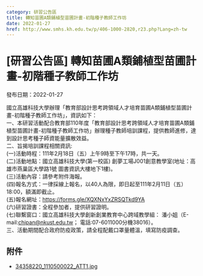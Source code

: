 ```yaml
---
category: 研習公告區
title: 轉知苗圃A類鋪植型苗圃計畫-初階種子教師工作坊
date: 2022-01-27
href: http://www.smhs.kh.edu.tw/p/406-1000-2820,r23.php?Lang=zh-tw
---
```


# [研習公告區] 轉知苗圃A類鋪植型苗圃計畫-初階種子教師工作坊

發布日期：2022-01-27

國立高雄科技大學辦理「教育部設計思考跨領域人才培育苗圃A類鋪植型苗圃計畫-初階種子教師工作坊」，資訊如下：  
一、本研習活動配合教育部110年度「教育部設計思考跨領域人才培育苗圃A類鋪植型苗圃計畫-初階種子教師工作坊」辦理種子教師培訓課程，提供教師進修，達到設計思考種子師資能量擴散效益。  
二、旨揭培訓課程相關資訊:  
(一)活動時程：111年2月18日（五）上午9時至下午17時，共一天。  
(二)活動地點：國立高雄科技大學(第一校區) 創夢工場J001創意教學室(地址：高雄市燕巢區大學路1號 圖書資訊大樓地下1樓)。  
(三)活動內容：請參考附件海報。  
(四)報名方式：一律採線上報名，以40人為限，即日起至111年2月11日（五）18:00，額滿即截止。  
(五)報名網址：https://forms.gle/XQXNxYxZRSQTkd9YA  
(六)研習證書：全程參加者，提供研習證明。  
(七)聯繫窗口：國立高雄科技大學創新創業教育中心跨域教學組： 潘小姐（E-mail:chipan@nkust.edu.tw； 電話:07-6011000分機38016）。  
三、活動期間配合政府防疫政策，請全程配戴口罩量體溫，填寫防疫調查。

## 附件

- [34358220_1110500022_ATT1.jpg](https://www.smhs.kh.edu.tw/var/file/0/1000/attach/7/pta_2519_3287752_43311.jpg)
